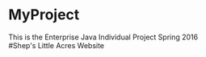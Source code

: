 # MyProject
This is the Enterprise Java Individual Project Spring 2016  
#Shep's Little Acres Website


